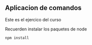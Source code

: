 ## Aplicacion de comandos

Este es el ejercico del curso

Recuerden instalar los paquetes de node

```
npm install
```